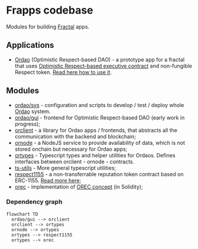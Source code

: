 # Frapps codebase
Modules for building [Fractal](https://optimystics.io/blog/fractalhistory) apps.

## Applications
* [Ordao](./ordao/) (Optimistic Respect-based DAO) - a prototype app for a fractal that uses [Optimistic Respect-based executive contract](../concepts/OREC.md) and non-fungible Respect token. [Read here how to use it](./ordao/sys/README.md).

## Modules
<!-- TODO: Add READMEs to subdirs -->
* [ordao/sys](./ordao/sys) - configuration and scripts to develop / test / deploy whole [Ordao](./ordao/) system.
* [ordao/gui](./ordao/gui) - frontend for Optimistic Respect-based DAO (early work in progress);
* [orclient](./orclient/) - a library for Ordao apps / frontends, that abstracts all the communication with the backend and blockchain;
* [ornode](./ornode/) - a NodeJS service to provide availability of data, which is not stored onchain but necessary for Ordao apps;
* [ortypes](./ortypes/) - Typescript types and helper utilities for Ordaos. Defines interfaces between orclient - ornode - contracts.
* [ts-utils](./ts-utils/) - More general typescript utilities;
* [respect1155](./respect1155/sc/) - a non-transferrable reputation token contract based on ERC-1155. [Read more here](./respect1155/sc/README.md);
* [orec](./orec/) - implementation of [OREC concept](../concepts/OREC.md) (in Solidity);

### Dependency graph
```mermaid
flowchart TD
  ordao/gui --> orclient
  orclient --> ortypes
  ornode --> ortypes
  ortypes --> respect1155
  ortypes --> orec
```
